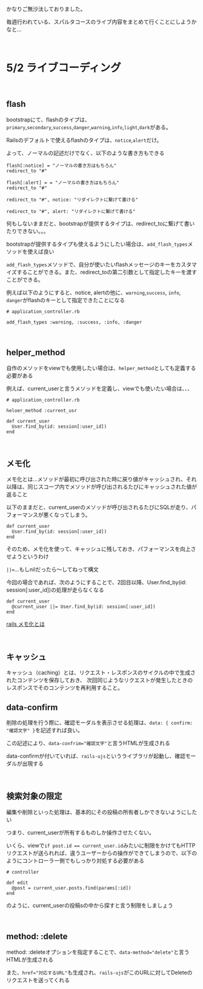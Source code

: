 かなりご無沙汰しておりました。

毎週行われている、スパルタコースのライブ内容をまとめて行くことにしようかなと...

<br>

# 5/2 ライブコーディング

<br>

## flash

bootstrapにて、flashのタイプは、`primary`,`secondary`,`success`,`danger`,`warning`,`info`,`light`,`dark`がある。

Railsのデフォルトで使えるflashのタイプは、`notice`,`alert`だけ。

よって、ノーマルの記述だけでなく、以下のような書き方もできる

```
flash[:notice] = "ノーマルの書き方はもちろん"
redirect_to "#"

flash[:alert] = = "ノーマルの書き方はもちろん"
redirect_to "#"

redirect_to "#", notice: "リダイレクトに繋げて書ける"

redirect_to "#", alert: "リダイレクトに繋げて書ける"
```

何もしないままだと、bootstrapが提供するタイプは、redirect_toに繋げて書いたりできない。。。

bootstrapが提供するタイプも使えるようにしたい場合は、`add_flash_types`メソッドを使えば良い

`add_flash_types`メソッドで、自分が使いたいflashメッセージのキーをカスタマイズすることができる。また、redirect_toの第二引数として指定したキーを渡すことができる。

例えば以下のようにすると、notice, alertの他に、`warning`,`success`, `info`, `danger`がflashのキーとして指定できたことになる

```
# application_controller.rb

add_flash_types :warning, :success, :info, :danger
```

<br>

## helper_method

自作のメソッドをviewでも使用したい場合は、`helper_method`としても定義する必要がある

例えば、current_userと言うメソッドを定義し、viewでも使いたい場合は、、、

```
# application_controller.rb

heloer_method :current_usr

def current_user
  User.find_by(id: session[:user_id])
end
```

<br>

## メモ化

メモ化とは...メソッドが最初に呼び出された時に戻り値がキャッシュされ、それ以降は、同じスコープ内でメソッドが呼び出されるたびにキャッシュされた値が返ること

以下のままだと、current_userのメソッドが呼び出されるたびにSQLが走り、パフォーマンスが悪くなってしまう。

```
def current_user
  User.find_by(id: session[:user_id])
end
```

そのため、メモ化を使って、キャッシュに残しておき、パフォーマンスを向上させようというわけ

`||=`...もしnilだったら〜してねって構文

今回の場合であれば、次のようにすることで、2回目以降、User.find_by(id: session[:user_id])の処理が走らなくなる

```
def current_user
  @current_user ||= User.find_by(id: session[:user_id])
end
```

[rails メモ化とは](https://qiita.com/kt215prg/items/3c0fd89468dcfe6075df)

<br>

## キャッシュ

キャッシュ（caching）とは、リクエスト・レスポンスのサイクルの中で生成されたコンテンツを保存しておき、
次回同じようなリクエストが発生したときのレスポンスでそのコンテンツを再利用すること。

## data-confirm

削除の処理を行う際に、確認モーダルを表示させる処理は、`data: { confirm: "確認文字" }`を記述すれば良い。

この記述により、`data-confrim="確認文字"`と言うHTMLが生成される

data-confirmが付いていれば、`rails-ujs`というライブラリが起動し、確認モーダルが出現する

<br>

## 検索対象の限定

編集や削除といった処理は、基本的にその投稿の所有者しかできないようにしたい

つまり、current_userが所有するものしか操作させたくない。

いくら、viewで`if post.id == current_user.id`みたいに制限をかけてもHTTPリクエストが送られれば、違うユーザーからの操作ができてしまうので、以下のようにコントローラー側でもしっかり対処する必要がある

```
# controller

def edit
  @post = current_user.posts.find(params[:id])
end
```

のように、current_userの投稿sの中から探すと言う制限をしましょう

<br>

## method: :delete

method: :deleteオプションを指定することで、`data-method="delete"`と言うHTMLが生成される

また、`href="対応するURL"`も生成され、`rails-ujs`がこのURLに対してDeleteのリクエストを送ってくれる

<br>
